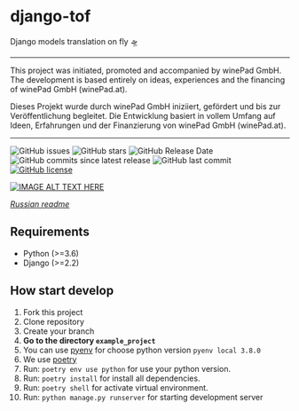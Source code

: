 # django-tof
Django models translation on fly 🛸️

----
This project was initiated, promoted and accompanied by winePad GmbH. The development is based entirely on ideas, experiences and the financing of winePad GmbH (winePad.at).

Dieses Projekt wurde durch winePad GmbH iniziiert, gefördert und bis zur Veröffentlichung begleitet. Die Entwicklung basiert in vollem Umfang auf Ideen, Erfahrungen und der Finanzierung von winePad GmbH (winePad.at).

----

![GitHub issues](https://img.shields.io/github/issues/mom1/django-tof.svg)
![GitHub stars](https://img.shields.io/github/stars/mom1/django-tof.svg)
![GitHub Release Date](https://img.shields.io/github/release-date/mom1/django-tof.svg)
![GitHub commits since latest release](https://img.shields.io/github/commits-since/mom1/django-tof/latest.svg)
![GitHub last commit](https://img.shields.io/github/last-commit/mom1/django-tof.svg)
[![GitHub license](https://img.shields.io/github/license/mom1/django-tof)](https://github.com/mom1/django-tof/blob/master/LICENSE)


[![IMAGE ALT TEXT HERE](https://img.youtube.com/vi/i0QJJJEMKSU/0.jpg)](https://www.youtube.com/watch?v=i0QJJJEMKSU)

_[Russian readme](README_ru.md)_

## Requirements

- Python (\>=3.6)
- Django (\>=2.2)

## How start develop
1. Fork this project
1. Clone repository
1. Create your branch
1. **Go to the directory `example_project`**
1. You can use [pyenv](https://github.com/pyenv/pyenv) for choose python version `pyenv local 3.8.0`
1. We use [poetry](https://poetry.eustace.io/docs/#installation)
1. Run: `poetry env use python` for use your python version.
1. Run: `poetry install` for install all dependencies.
1. Run: `poetry shell` for activate virtual environment.
1. Run: `python manage.py runserver` for starting development server
